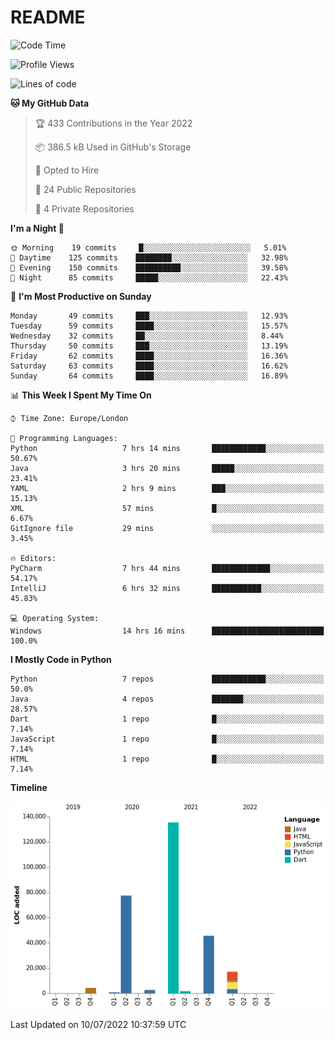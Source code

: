 # README

<!--START_SECTION:waka-->
![Code Time](http://img.shields.io/badge/Code%20Time-0%20secs-blue)

![Profile Views](http://img.shields.io/badge/Profile%20Views-0-blue)

![Lines of code](https://img.shields.io/badge/From%20Hello%20World%20I%27ve%20Written-284%20Thousand%20lines%20of%20code-blue)

**🐱 My GitHub Data** 

> 🏆 433 Contributions in the Year 2022
 > 
> 📦 386.5 kB Used in GitHub's Storage 
 > 
> 💼 Opted to Hire
 > 
> 📜 24 Public Repositories 
 > 
> 🔑 4 Private Repositories  
 > 
**I'm a Night 🦉** 

```text
🌞 Morning    19 commits     █░░░░░░░░░░░░░░░░░░░░░░░░   5.01% 
🌆 Daytime    125 commits    ████████░░░░░░░░░░░░░░░░░   32.98% 
🌃 Evening    150 commits    ██████████░░░░░░░░░░░░░░░   39.58% 
🌙 Night      85 commits     █████░░░░░░░░░░░░░░░░░░░░   22.43%

```
📅 **I'm Most Productive on Sunday** 

```text
Monday       49 commits     ███░░░░░░░░░░░░░░░░░░░░░░   12.93% 
Tuesday      59 commits     ████░░░░░░░░░░░░░░░░░░░░░   15.57% 
Wednesday    32 commits     ██░░░░░░░░░░░░░░░░░░░░░░░   8.44% 
Thursday     50 commits     ███░░░░░░░░░░░░░░░░░░░░░░   13.19% 
Friday       62 commits     ████░░░░░░░░░░░░░░░░░░░░░   16.36% 
Saturday     63 commits     ████░░░░░░░░░░░░░░░░░░░░░   16.62% 
Sunday       64 commits     ████░░░░░░░░░░░░░░░░░░░░░   16.89%

```


📊 **This Week I Spent My Time On** 

```text
⌚︎ Time Zone: Europe/London

💬 Programming Languages: 
Python                   7 hrs 14 mins       ████████████░░░░░░░░░░░░░   50.67% 
Java                     3 hrs 20 mins       █████░░░░░░░░░░░░░░░░░░░░   23.41% 
YAML                     2 hrs 9 mins        ███░░░░░░░░░░░░░░░░░░░░░░   15.13% 
XML                      57 mins             █░░░░░░░░░░░░░░░░░░░░░░░░   6.67% 
GitIgnore file           29 mins             ░░░░░░░░░░░░░░░░░░░░░░░░░   3.45%

🔥 Editors: 
PyCharm                  7 hrs 44 mins       █████████████░░░░░░░░░░░░   54.17% 
IntelliJ                 6 hrs 32 mins       ███████████░░░░░░░░░░░░░░   45.83%

💻 Operating System: 
Windows                  14 hrs 16 mins      █████████████████████████   100.0%

```

**I Mostly Code in Python** 

```text
Python                   7 repos             ████████████░░░░░░░░░░░░░   50.0% 
Java                     4 repos             ███████░░░░░░░░░░░░░░░░░░   28.57% 
Dart                     1 repo              █░░░░░░░░░░░░░░░░░░░░░░░░   7.14% 
JavaScript               1 repo              █░░░░░░░░░░░░░░░░░░░░░░░░   7.14% 
HTML                     1 repo              █░░░░░░░░░░░░░░░░░░░░░░░░   7.14%

```


**Timeline**

![Chart not found](https://raw.githubusercontent.com/XeonHis/XeonHis/main/charts/bar_graph.png) 


 Last Updated on 10/07/2022 10:37:59 UTC
<!--END_SECTION:waka-->
